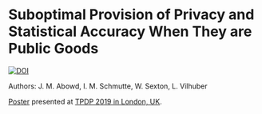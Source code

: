 # Suboptimal Provision of Privacy and Statistical Accuracy  When They are Public Goods



[![DOI](https://zenodo.org/badge/DOI/10.5281/zenodo.3581470.svg)](https://doi.org/10.5281/zenodo.3581470)



Authors: J. M. Abowd, I. M. Schmutte, W. Sexton, L. Vilhuber

[Poster](AbowdSchmutteSextonVilhuber2019_TPDP_Poster.pdf) presented at [TPDP 2019 in London, UK](https://tpdp.cse.buffalo.edu/2019/). 
